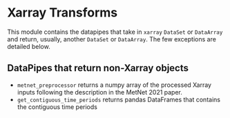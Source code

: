# Xarray Transforms

This module contains the datapipes that take in
`xarray` `DataSet` or `DataArray` and return, usually,
another `DataSet` or `DataArray`. The few exceptions are detailed
below.

## DataPipes that return non-Xarray objects

- `metnet_preprocessor` returns a numpy array of the processed Xarray inputs following the description in the MetNet 2021 paper.
- `get_contiguous_time_periods` returns pandas DataFrames that contains the contiguous time periods
